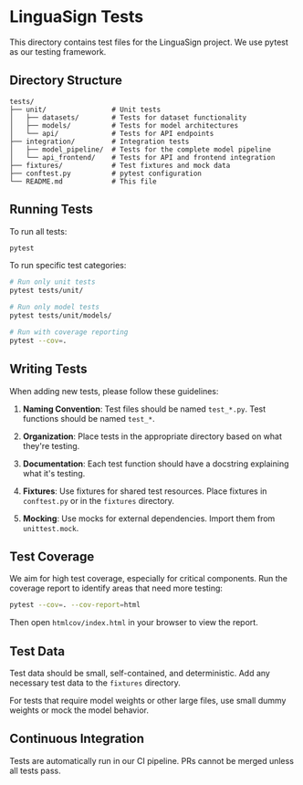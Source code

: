 # LinguaSign Tests

This directory contains test files for the LinguaSign project. We use pytest as our testing framework.

## Directory Structure

```
tests/
├── unit/                # Unit tests
│   ├── datasets/        # Tests for dataset functionality
│   ├── models/          # Tests for model architectures
│   └── api/             # Tests for API endpoints
├── integration/         # Integration tests
│   ├── model_pipeline/  # Tests for the complete model pipeline
│   └── api_frontend/    # Tests for API and frontend integration
├── fixtures/            # Test fixtures and mock data
├── conftest.py          # pytest configuration
└── README.md            # This file
```

## Running Tests

To run all tests:

```bash
pytest
```

To run specific test categories:

```bash
# Run only unit tests
pytest tests/unit/

# Run only model tests
pytest tests/unit/models/

# Run with coverage reporting
pytest --cov=.
```

## Writing Tests

When adding new tests, please follow these guidelines:

1. **Naming Convention**: Test files should be named `test_*.py`. Test functions should be named `test_*`.

2. **Organization**: Place tests in the appropriate directory based on what they're testing.

3. **Documentation**: Each test function should have a docstring explaining what it's testing.

4. **Fixtures**: Use fixtures for shared test resources. Place fixtures in `conftest.py` or in the `fixtures` directory.

5. **Mocking**: Use mocks for external dependencies. Import them from `unittest.mock`.

## Test Coverage

We aim for high test coverage, especially for critical components. Run the coverage report to identify areas that need more testing:

```bash
pytest --cov=. --cov-report=html
```

Then open `htmlcov/index.html` in your browser to view the report.

## Test Data

Test data should be small, self-contained, and deterministic. Add any necessary test data to the `fixtures` directory.

For tests that require model weights or other large files, use small dummy weights or mock the model behavior.

## Continuous Integration

Tests are automatically run in our CI pipeline. PRs cannot be merged unless all tests pass.
